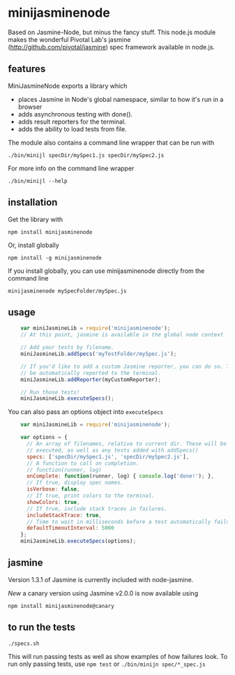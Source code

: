 minijasminenode
======

Based on Jasmine-Node, but minus the fancy stuff.
This node.js module makes the wonderful Pivotal Lab's jasmine
(http://github.com/pivotal/jasmine) spec framework available in
node.js.

features
--------

MiniJasmineNode exports a library which
- places Jasmine in Node's global namespace, similar to how it's run in a browser
- adds asynchronous testing with done().
- adds result reporters for the terminal.
- adds the ability to load tests from file.

The module also contains a command line wrapper that can be run with

    ./bin/minijl specDir/mySpec1.js specDir/mySpec2.js

For more info on the command line wrapper

    ./bin/minijl --help

installation
------------

Get the library with

    npm install minijasminenode

Or, install globally

    npm install -g minijasminenode

If you install globally, you can use minijasminenode directly from the command line

    minijasminenode mySpecFolder/mySpec.js

usage
-----

```javascript
    var miniJasmineLib = require('minijasminenode');
    // At this point, jasmine is available in the global node context

    // Add your tests by filename.
    miniJasmineLib.addSpecs('myTestFolder/mySpec.js');

    // If you'd like to add a custom Jasmine reporter, you can do so. Tests will
    // be automatically reported to the terminal.
    miniJasmineLib.addReporter(myCustomReporter);

    // Run those tests!
    miniJasmineLib.executeSpecs();
```

You can also pass an options object into `executeSpecs`

````javascript
    var miniJasmineLib = require('minijasminenode');

    var options = {
      // An array of filenames, relative to current dir. These will be
      // executed, as well as any tests added with addSpecs()
      specs: ['specDir/mySpec1.js', 'specDir/mySpec2.js'],
      // A function to call on completion.
      // function(runner, log)
      onComplete: function(runner, log) { console.log('done!'); },
      // If true, display spec names.
      isVerbose: false,
      // If true, print colors to the terminal.
      showColors: true,
      // If true, include stack traces in failures.
      includeStackTrace: true,
      // Time to wait in milliseconds before a test automatically fails
      defaultTimeoutInterval: 5000
    };
    miniJasmineLib.executeSpecs(options);
````

jasmine
-------

Version 1.3.1 of Jasmine is currently included with node-jasmine.

*New* a canary version using Jasmine v2.0.0 is now available using

    npm install minijasminenode@canary

to run the tests
----------------
`./specs.sh`

This will run passing tests as well as show examples of how failures look. To run only passing tests, use `npm test` or `./bin/minijn spec/*_spec.js`
